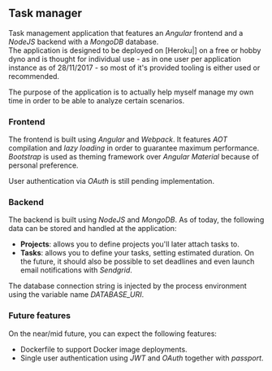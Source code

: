 ## Task manager

Task management application that features an _Angular_ frontend and 
a _NodeJS_ backend with a _MongoDB_ database.  
The application is designed to be deployed on [Heroku|] on a free or 
hobby dyno and is thought for individual use - as in one user per 
application instance as of 28/11/2017 - so most of it's provided tooling 
is either used or recommended.
  
  
The purpose of the application is to actually help myself manage 
my own time in order to be able to analyze certain scenarios.
  
  
### Frontend

The frontend is built using _Angular_ and _Webpack_. It features _AOT_ 
compilation and _lazy loading_ in order to guarantee maximum performance.  
_Bootstrap_ is used as theming framework over _Angular Material_ 
because of personal preference.  
  
User authentication via _OAuth_ is still pending implementation.
  
  
### Backend

The backend is built using _NodeJS_ and _MongoDB_. As of today, the 
following data can be stored and handled at the application:
* __Projects__: allows you to define projects you'll later attach 
tasks to.
* __Tasks__: allows you to define your tasks, setting estimated duration.
On the future, it should also be possible to set deadlines and even 
launch email notifications with _Sendgrid_.
  
The database connection string is injected by the process environment 
using the variable name _DATABASE_URI_.
  
  
### Future features

On the near/mid future, you can expect the following features:
* Dockerfile to support Docker image deployments.
* Single user authentication using _JWT_ and _OAuth_ together with 
_passport_.